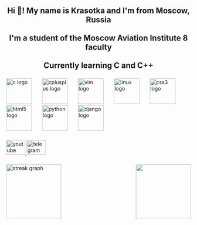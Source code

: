 <h2 align="center">Hi 👋! My name is Krasotka and I'm from Moscow, Russia<br><br>I'm a student of the Moscow Aviation Institute 8 faculty<br><br>Currently learning C and C++</h2>

###

<div align="left">
  <img src="https://skillicons.dev/icons?i=c" height="70" alt="c logo"  />
  <img width="20" />
  <img src="https://skillicons.dev/icons?i=cpp" height="70" alt="cplusplus logo"  />
  <img width="20" />
  <img src="https://skillicons.dev/icons?i=vim" height="70" alt="vim logo"  />
  <img width="20" />
  <img src="https://skillicons.dev/icons?i=linux" height="70" alt="linux logo"  />
  <img width="20" />
  <img src="https://skillicons.dev/icons?i=css" height="70" alt="css3 logo"  />
  <img width="20" />
  <img src="https://skillicons.dev/icons?i=html" height="70" alt="html5 logo"  />
  <img width="20" />
  <img src="https://skillicons.dev/icons?i=py" height="70" alt="python logo"  />
  <img width="20" />
  <img src="https://skillicons.dev/icons?i=django" height="70" alt="django logo"  />
</div>

###

<div align="left">
  <a href="https://www.youtube.com/@qwental1353" target="_blank">
    <img src="https://raw.githubusercontent.com/maurodesouza/profile-readme-generator/master/src/assets/icons/social/youtube/default.svg" width="52" height="40" alt="youtube logo"  />
  </a>
  <a href="https://t.me/qwental" target="_blank">
    <img src="https://raw.githubusercontent.com/maurodesouza/profile-readme-generator/master/src/assets/icons/social/telegram/default.svg" width="52" height="40" alt="telegram logo"  />
  </a>
</div>

###

<img align="right" height="150" src="https://64.media.tumblr.com/6811ee3c5d230717095c867717cba8d3/tumblr_o9kc4uAPRY1v6xsm2o1_540.gifv"  />

###

<div align="left">
  <img src="https://streak-stats.demolab.com?user=Qwental&locale=en&mode=daily&theme=default&hide_border=false&border_radius=0&date_format=j%20M%5B%20Y%5D&order=3" height="150" alt="streak graph"  />
</div>

###


